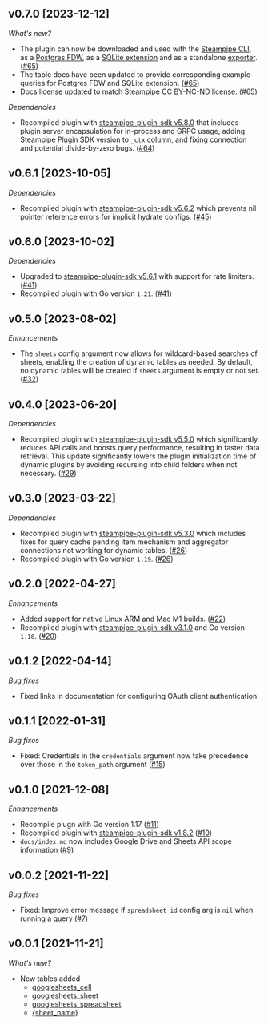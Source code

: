 ## v0.7.0 [2023-12-12]

_What's new?_

- The plugin can now be downloaded and used with the [Steampipe CLI](https://steampipe.io/docs), as a [Postgres FDW](https://steampipe.io/docs/steampipe_postgres/overview), as a [SQLite extension](https://steampipe.io/docs//steampipe_sqlite/overview) and as a standalone [exporter](https://steampipe.io/docs/steampipe_export/overview). ([#65](https://github.com/turbot/steampipe-plugin-googlesheets/pull/65))
- The table docs have been updated to provide corresponding example queries for Postgres FDW and SQLite extension. ([#65](https://github.com/turbot/steampipe-plugin-googlesheets/pull/65))
- Docs license updated to match Steampipe [CC BY-NC-ND license](https://github.com/turbot/steampipe-plugin-googlesheets/blob/main/docs/LICENSE). ([#65](https://github.com/turbot/steampipe-plugin-googlesheets/pull/65))

_Dependencies_

- Recompiled plugin with [steampipe-plugin-sdk v5.8.0](https://github.com/turbot/steampipe-plugin-sdk/blob/main/CHANGELOG.md#v580-2023-12-11) that includes plugin server encapsulation for in-process and GRPC usage, adding Steampipe Plugin SDK version to `_ctx` column, and fixing connection and potential divide-by-zero bugs. ([#64](https://github.com/turbot/steampipe-plugin-googlesheets/pull/64))

## v0.6.1 [2023-10-05]

_Dependencies_

- Recompiled plugin with [steampipe-plugin-sdk v5.6.2](https://github.com/turbot/steampipe-plugin-sdk/blob/main/CHANGELOG.md#v562-2023-10-03) which prevents nil pointer reference errors for implicit hydrate configs. ([#45](https://github.com/turbot/steampipe-plugin-googlesheets/pull/45))

## v0.6.0 [2023-10-02]

_Dependencies_

- Upgraded to [steampipe-plugin-sdk v5.6.1](https://github.com/turbot/steampipe-plugin-sdk/blob/main/CHANGELOG.md#v561-2023-09-29) with support for rate limiters. ([#41](https://github.com/turbot/steampipe-plugin-googlesheets/pull/41))
- Recompiled plugin with Go version `1.21`. ([#41](https://github.com/turbot/steampipe-plugin-googlesheets/pull/41))

## v0.5.0 [2023-08-02]

_Enhancements_

- The `sheets` config argument now allows for wildcard-based searches of sheets, enabling the creation of dynamic tables as needed. By default, no dynamic tables will be created if `sheets` argument is empty or not set.  ([#32](https://github.com/turbot/steampipe-plugin-googlesheets/pull/32))

## v0.4.0 [2023-06-20]

_Dependencies_

- Recompiled plugin with [steampipe-plugin-sdk v5.5.0](https://github.com/turbot/steampipe-plugin-sdk/blob/v5.5.0/CHANGELOG.md#v550-2023-06-16) which significantly reduces API calls and boosts query performance, resulting in faster data retrieval. This update significantly lowers the plugin initialization time of dynamic plugins by avoiding recursing into child folders when not necessary. ([#29](https://github.com/turbot/steampipe-plugin-googlesheets/pull/29))

## v0.3.0 [2023-03-22]

_Dependencies_

- Recompiled plugin with [steampipe-plugin-sdk v5.3.0](https://github.com/turbot/steampipe-plugin-sdk/blob/main/CHANGELOG.md#v530-2023-03-16) which includes fixes for query cache pending item mechanism and aggregator connections not working for dynamic tables. ([#26](https://github.com/turbot/steampipe-plugin-googlesheets/pull/26))
- Recompiled plugin with Go version `1.19`. ([#26](https://github.com/turbot/steampipe-plugin-googlesheets/pull/26))

## v0.2.0 [2022-04-27]

_Enhancements_

- Added support for native Linux ARM and Mac M1 builds. ([#22](https://github.com/turbot/steampipe-plugin-googlesheets/pull/22))
- Recompiled plugin with [steampipe-plugin-sdk v3.1.0](https://github.com/turbot/steampipe-plugin-sdk/blob/main/CHANGELOG.md#v310--2022-03-30) and Go version `1.18`. ([#20](https://github.com/turbot/steampipe-plugin-googlesheets/pull/20))

## v0.1.2 [2022-04-14]

_Bug fixes_

- Fixed links in documentation for configuring OAuth client authentication.

## v0.1.1 [2022-01-31]

_Bug fixes_

- Fixed: Credentials in the `credentials` argument now take precedence over those in the `token_path` argument ([#15](https://github.com/turbot/steampipe-plugin-googlesheets/pull/15))

## v0.1.0 [2021-12-08]

_Enhancements_

- Recompile plugn with Go version 1.17 ([#11](https://github.com/turbot/steampipe-plugin-googlesheets/pull/11))
- Recompiled plugin with [steampipe-plugin-sdk v1.8.2](https://github.com/turbot/steampipe-plugin-sdk/blob/main/CHANGELOG.md#v182--2021-11-22) ([#10](https://github.com/turbot/steampipe-plugin-googlesheets/pull/10))
- `docs/index.md` now includes Google Drive and Sheets API scope information ([#9](https://github.com/turbot/steampipe-plugin-googlesheets/pull/9))

## v0.0.2 [2021-11-22]

_Bug fixes_

- Fixed: Improve error message if `spreadsheet_id` config arg is `nil` when running a query ([#7](https://github.com/turbot/steampipe-plugin-googlesheets/pull/7))

## v0.0.1 [2021-11-21]

_What's new?_

- New tables added
  - [googlesheets_cell](https://hub.steampipe.io/plugins/turbot/googlesheets/tables/googlesheets_cell)
  - [googlesheets_sheet](https://hub.steampipe.io/plugins/turbot/googlesheets/tables/googlesheets_sheet)
  - [googlesheets_spreadsheet](https://hub.steampipe.io/plugins/turbot/googlesheets/tables/googlesheets_spreadsheet)
  - [{sheet_name}](https://hub.steampipe.io/plugins/turbot/googlesheets/tables/{sheet_name})

